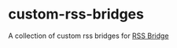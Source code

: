 # custom-rss-bridges
A collection of custom rss bridges for [RSS Bridge](https://github.com/RSS-Bridge/rss-bridge)
